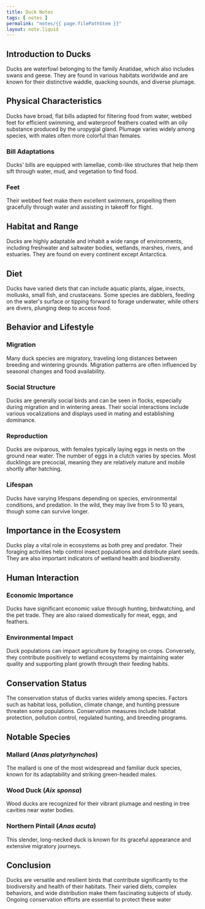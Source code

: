 ```yaml
---
title: Duck Notes
tags: [ notes ]
permalink: "notes/{{ page.filePathStem }}"
layout: note.liquid
---
```


## Introduction to Ducks

Ducks are waterfowl belonging to the family Anatidae, which also includes swans and geese. They are found in various habitats worldwide and are known for their distinctive waddle, quacking sounds, and diverse plumage.

## Physical Characteristics

Ducks have broad, flat bills adapted for filtering food from water, webbed feet for efficient swimming, and waterproof feathers coated with an oily substance produced by the uropygial gland. Plumage varies widely among species, with males often more colorful than females.

### Bill Adaptations

Ducks' bills are equipped with lamellae, comb-like structures that help them sift through water, mud, and vegetation to find food.

### Feet

Their webbed feet make them excellent swimmers, propelling them gracefully through water and assisting in takeoff for flight.

## Habitat and Range

Ducks are highly adaptable and inhabit a wide range of environments, including freshwater and saltwater bodies, wetlands, marshes, rivers, and estuaries. They are found on every continent except Antarctica.

## Diet

Ducks have varied diets that can include aquatic plants, algae, insects, mollusks, small fish, and crustaceans. Some species are dabblers, feeding on the water's surface or tipping forward to forage underwater, while others are divers, plunging deep to access food.

## Behavior and Lifestyle

### Migration

Many duck species are migratory, traveling long distances between breeding and wintering grounds. Migration patterns are often influenced by seasonal changes and food availability.

### Social Structure

Ducks are generally social birds and can be seen in flocks, especially during migration and in wintering areas. Their social interactions include various vocalizations and displays used in mating and establishing dominance.

### Reproduction

Ducks are oviparous, with females typically laying eggs in nests on the ground near water. The number of eggs in a clutch varies by species. Most ducklings are precocial, meaning they are relatively mature and mobile shortly after hatching.

### Lifespan

Ducks have varying lifespans depending on species, environmental conditions, and predation. In the wild, they may live from 5 to 10 years, though some can survive longer.

## Importance in the Ecosystem

Ducks play a vital role in ecosystems as both prey and predator. Their foraging activities help control insect populations and distribute plant seeds. They are also important indicators of wetland health and biodiversity.

## Human Interaction

### Economic Importance

Ducks have significant economic value through hunting, birdwatching, and the pet trade. They are also raised domestically for meat, eggs, and feathers.

### Environmental Impact

Duck populations can impact agriculture by foraging on crops. Conversely, they contribute positively to wetland ecosystems by maintaining water quality and supporting plant growth through their feeding habits.

## Conservation Status

The conservation status of ducks varies widely among species. Factors such as habitat loss, pollution, climate change, and hunting pressure threaten some populations. Conservation measures include habitat protection, pollution control, regulated hunting, and breeding programs.

## Notable Species

### Mallard (_Anas platyrhynchos_)

The mallard is one of the most widespread and familiar duck species, known for its adaptability and striking green-headed males.

### Wood Duck (_Aix sponsa_)

Wood ducks are recognized for their vibrant plumage and nesting in tree cavities near water bodies.

### Northern Pintail (_Anas acuta_)

This slender, long-necked duck is known for its graceful appearance and extensive migratory journeys.

## Conclusion

Ducks are versatile and resilient birds that contribute significantly to the biodiversity and health of their habitats. Their varied diets, complex behaviors, and wide distribution make them fascinating subjects of study. Ongoing conservation efforts are essential to protect these water

